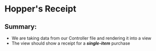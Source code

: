 # Hopper's Receipt

## Summary:
- We are taking data from our Controller file and rendering it into a view
- The view should show a receipt for a ***********single-item*********** purchase
